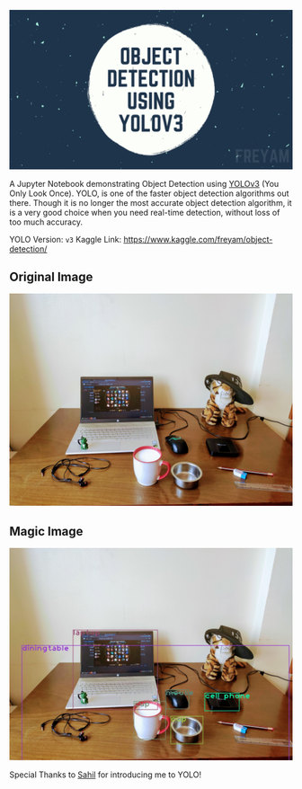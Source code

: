 ![](header.png)

A Jupyter Notebook demonstrating Object Detection using [YOLOv3](https://pjreddie.com/darknet/yolo/) (You Only Look Once). YOLO, is one of the faster object detection algorithms out there. Though it is no longer the most accurate object detection algorithm, it is a very good choice when you need real-time detection, without loss of too much accuracy.

YOLO Version: `v3`
Kaggle Link: https://www.kaggle.com/freyam/object-detection/

## Original Image

![](table.jpg)

## Magic Image

![](objectified-table.jpg)

Special Thanks to [Sahil](https://github.com/imsahil007) for introducing me to YOLO!
